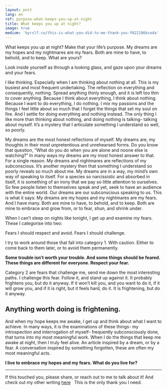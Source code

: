 ```yaml
---
layout: post
lang: en
ref: purpose-what-keeps-you-up-at-night
title: What keeps you up at night?
image: true
medium: 'byrslf.co/this-is-what-you-did-to-me-thank-you-f022186bceda'
---
```


What keeps you up at night? Make that your life’s purpose.
My dreams are my hopes and my nightmares are my fears. Both are mine to have, to behold, and to keep. What are yours?

Look inside yourself as through a looking glass, and gaze upon your dreams and your fears.

I like thinking. Especially when I am thinking about nothing at all. This is my busiest and most frequent undertaking. The reflection on everything and consequently, nothing. Spread anything thinly enough, and it is left too thin to cover anything. Because I think about everything, I think about nothing. Because I want to do everything, I do nothing.
I mix my passions and the things I feel little about so much that I forget the things that set my soul on fire. And I settle for doing everything and nothing instead.
The only thing I like more than thinking about nothing, and doing nothing is talking- talking about myself. It’s a mystery that I articulate something I understand so well, so poorly.

My dreams are the most honest reflections of myself. My dreams are, my thoughts in their most unpretentious and unrehearsed forms.
Do you know that question, “What do you do when you are alone and noone else is watching?” In many ways my dreams are my most honest answer to that. For a single reason. My dreams and nightmares are reflections of my subconscious. It’s another mystery then that something I understand so poorly reveals so much about me. My dreams are in a way, my mind’s own way of speaking to itself. For a species so narcissistic and absorbed in itself, it is something of an irony that we pay so little attention to ourselves. So few people listen to themselves speak and yet, seek to have an audience with the entire world. Our dreams are our subconscious speaking to us. This is what it says:
My dreams are my hopes and my nightmares are my fears. And I have many. Both are mine to have, to behold, and to keep. Both are mine to embrace and grow from, or to fear, shun, and shrink under.


When I can’t sleep on nights like tonight, I get up and examine my fears. These I categorise into two:

Fears I should respect and avoid.
Fears I should challenge.


I try to work around those that fall into category 1. With caution. Either to come back to them later, or to avoid them permanently.



**Some trouble isn’t worth your trouble. And some things should be feared. These things are different for everyone. Respect your fear.**


Category 2 are fears that challenge me, send me down the most interesting paths. I challenge this fear. Follow it, and stand up against it. It probably frightens you, but do it anyway. If it won’t kill you, and you want to do it, if it will grow you, and if it is right, but it feels hard, do it. It is frightening, but do it anyway.

## Anything worth doing is frightening.

And when my hope keeps me awake, I get up and think about what I want to achieve. In many ways, it is the examinations of these things- my introspection and interrogation of myself- frequently subconsciously done, that turns into my most meaningful work. When I do the things that keep me awake at night, then I truly feel alive. An article inspired by a dream, or by a fear. A conversation inspired by something forgotten, these are often my most meaningful acts.


**I live to embrace my hopes and my fears. What do you live for?**

---

If this touched you, please share, or reach out to me to talk about it! And check out my other writing [here](http://medium.com/@tanakachingonzo)
 
This is the only thank you I need.
